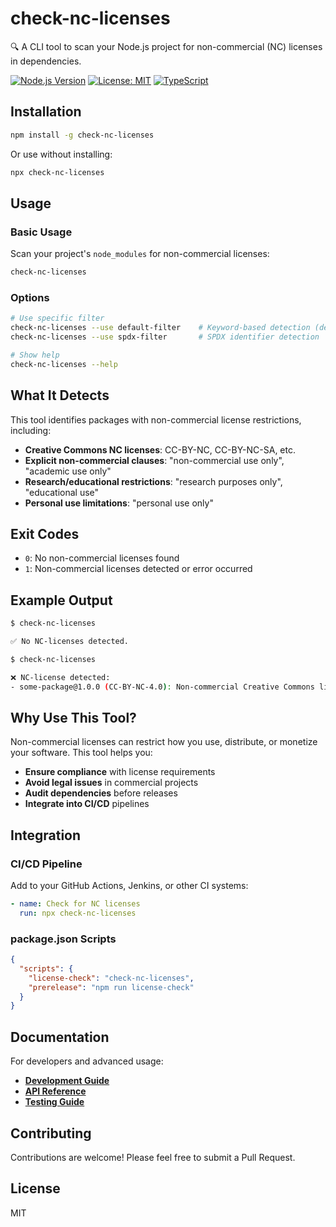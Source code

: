 # check-nc-licenses

🔍 A CLI tool to scan your Node.js project for non-commercial (NC) licenses in dependencies.

[![Node.js Version](https://img.shields.io/badge/node-%3E%3D14.0.0-brightgreen.svg)](https://nodejs.org/)
[![License: MIT](https://img.shields.io/badge/License-MIT-yellow.svg)](https://opensource.org/licenses/MIT)
[![TypeScript](https://img.shields.io/badge/TypeScript-blue.svg)](https://www.typescriptlang.org/)

## Installation

```bash
npm install -g check-nc-licenses
```

Or use without installing:

```bash
npx check-nc-licenses
```

## Usage

### Basic Usage

Scan your project's `node_modules` for non-commercial licenses:

```bash
check-nc-licenses
```

### Options

```bash
# Use specific filter
check-nc-licenses --use default-filter    # Keyword-based detection (default)
check-nc-licenses --use spdx-filter       # SPDX identifier detection

# Show help
check-nc-licenses --help
```

## What It Detects

This tool identifies packages with non-commercial license restrictions, including:

- **Creative Commons NC licenses**: CC-BY-NC, CC-BY-NC-SA, etc.
- **Explicit non-commercial clauses**: "non-commercial use only", "academic use only"
- **Research/educational restrictions**: "research purposes only", "educational use"
- **Personal use limitations**: "personal use only"

## Exit Codes

- `0`: No non-commercial licenses found
- `1`: Non-commercial licenses detected or error occurred

## Example Output

```bash
$ check-nc-licenses

✅ No NC-licenses detected.
```

```bash
$ check-nc-licenses

❌ NC-license detected:
- some-package@1.0.0 (CC-BY-NC-4.0): Non-commercial Creative Commons license
```

## Why Use This Tool?

Non-commercial licenses can restrict how you use, distribute, or monetize your software. This tool helps you:

- **Ensure compliance** with license requirements
- **Avoid legal issues** in commercial projects
- **Audit dependencies** before releases
- **Integrate into CI/CD** pipelines

## Integration

### CI/CD Pipeline

Add to your GitHub Actions, Jenkins, or other CI systems:

```yaml
- name: Check for NC licenses
  run: npx check-nc-licenses
```

### package.json Scripts

```json
{
  "scripts": {
    "license-check": "check-nc-licenses",
    "prerelease": "npm run license-check"
  }
}
```

## Documentation

For developers and advanced usage:

- **[Development Guide](https://github.com/dkurokawa/check-nc-licenses/blob/main/docs/DEVELOPMENT.md)**
- **[API Reference](https://github.com/dkurokawa/check-nc-licenses/blob/main/docs/API.md)**
- **[Testing Guide](https://github.com/dkurokawa/check-nc-licenses/blob/main/docs/TESTING.md)**

## Contributing

Contributions are welcome! Please feel free to submit a Pull Request.

## License

MIT
